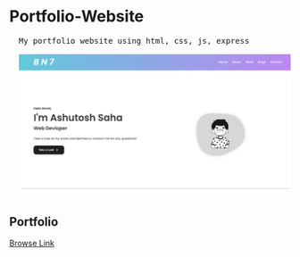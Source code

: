 # Portfolio-Website
<pre>
  My portfolio website using html, css, js, express

  <img src="./port.png" alt="">
</pre>

## Portfolio 

[Browse Link](https://ats-portfolio.onrender.com)

